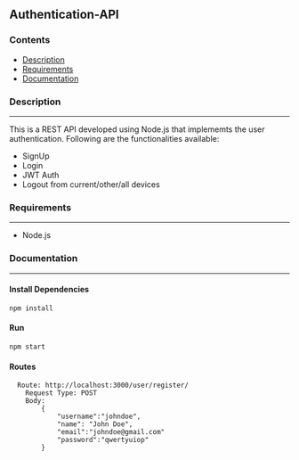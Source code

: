 ## Authentication-API

### Contents
* [Description](#Description)
* [Requirements](#Requirements)
* [Documentation](#Documentation)

### Description
----
This is a REST API developed using Node.js that implememts the user authentication. Following are the functionalities available:

* SignUp
* Login
* JWT Auth
* Logout from current/other/all devices


### Requirements
----
* Node.js

### Documentation
----

#### Install Dependencies
```
npm install
```

#### Run
```
npm start
```

#### Routes
```
  Route: http://localhost:3000/user/register/
    Request Type: POST
    Body:
        {
            "username":"johndoe",
            "name": "John Doe",
            "email":"johndoe@gmail.com"
            "password":"qwertyuiop"
        }
```